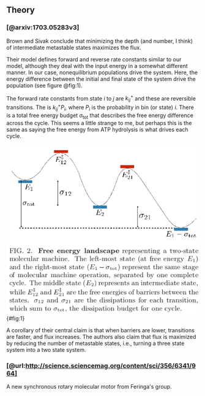 ## Theory

### [@arxiv:1703.05283v3]
Brown and Sivak conclude that minimizing the depth (and number, I think) of intermediate metastable states maximizes the flux.

Their model defines forward and reverse rate constants similar to our model, although they deal with the input energy in a somewhat different manner. In our case, nonequilibrium populations drive the system. Here, the energy difference between the initial and final state of the system drive the population (see figure @fig:1). 


The forward rate constants from state $i$ to $j$ are $k^{+}_{ij}$ and these are reversible transitions. The is $k^{+}_{ij} P_{i}$, where $P_{i}$ is the probability in bin (or state) $i$. There is a total free energy budget $\sigma_\text{tot}$ that describes the free energy difference across the cycle. This seems a little strange to me, but perhaps this is the same as saying the free energy from ATP hydrolysis is what drives each cycle.

![](./images/brown-2017-figure2.png){#fig:1}

A corollary of their central claim is that when barriers are lower, transitions are faster, and flux increases. The authors also claim that flux is maximized by reducing the number of metastable states, i.e., turning a three state system into a two state system. 

### [@url:http://science.sciencemag.org/content/sci/356/6341/964]
A new synchronous rotary molecular motor from Feringa's group. 
